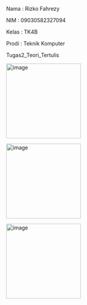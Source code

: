 Nama : Rizko Fahrezy

NIM : 09030582327094

Kelas : TK4B

Prodi : Teknik Komputer

Tugas2_Teori_Tertulis

<img src="https://github.com/user-attachments/assets/db625476-22ec-4904-8c48-41eec3c94ecb" alt="image"
width="200">

<img src="https://github.com/user-attachments/assets/f8690e1b-9e60-416d-a0b1-5e6b44fe45b2" alt="image"
width="200">

<img src="https://github.com/user-attachments/assets/5f32ae93-0e9c-4993-a332-a2b15068a3f7" alt="image"
width="200">














